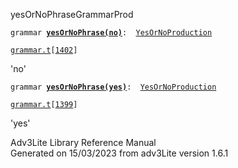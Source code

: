 ---
---
<span class="title">yesOrNoPhrase</span><span class="type">GrammarProd</span>

`grammar `**[`yesOrNoPhrase(no)`](../object/yesOrNoPhrase(no).html)**` :   `[`YesOrNoProduction`](../object/YesOrNoProduction.html)

[`grammar.t`](../file/grammar.t.html)`[`[`1402`](../source/grammar.t.html#1402)`]`

<div class="gramrule">

'no'

</div>

`grammar `**[`yesOrNoPhrase(yes)`](../object/yesOrNoPhrase(yes).html)**` :   `[`YesOrNoProduction`](../object/YesOrNoProduction.html)

[`grammar.t`](../file/grammar.t.html)`[`[`1399`](../source/grammar.t.html#1399)`]`

<div class="gramrule">

'yes'

</div>

<div class="ftr">

Adv3Lite Library Reference Manual  
Generated on 15/03/2023 from adv3Lite version 1.6.1

</div>
